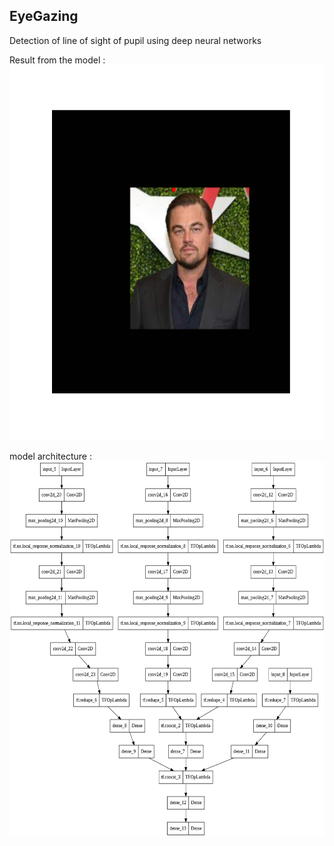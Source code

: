 ## EyeGazing
Detection of line of sight of pupil using deep neural networks
<br/>

Result from the model :
<img height="600em" width="600" src="assets/predict.png"/>

model architecture : 
<img height="600em" width="800" src="assets/model (1).png"/>
